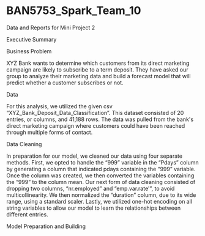 # BAN5753_Spark_Team_10
Data and Reports for Mini Project 2

Executive Summary

Business Problem

  XYZ Bank wants to determine which customers from its direct marketing campaign are likely to subscribe to a term deposit. They have asked our group to analyze their marketing data and build a forecast model that will predict whether a customer subscribes or not. 
  
Data

   For this analysis, we utilized the given csv “XYZ_Bank_Deposit_Data_Classification”. This dataset consisted of 20 entries, or columns, and 41,188 rows. The data was pulled from the bank's direct marketing campaign where customers could have been reached through multiple forms of contact.
 
Data Cleaning

   In preparation for our model, we cleaned our data using four separate methods. First, we opted to handle the “999” variable in the “Pdays” column by generating a column that indicated pdays containing the “999” variable. Once the column was created, we then converted the variables containing the “999” to the column mean. Our next form of data cleaning consisted of dropping two columns, “nr.employed” and “emp.var.rate'”, to avoid multicollinearity. We then normalized the “duration” column, due to its wide range, using a standard scaler. Lastly, we utilized one-hot encoding on all string variables to allow our model to learn the relationships between different entries. 
 
Model Preparation and Building
